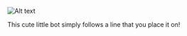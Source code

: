 ![Alt text](linebot.png?raw=true "linebot")

This cute little bot simply follows a line that you place it on!

